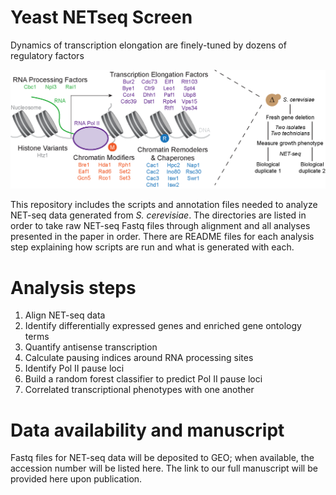 # Yeast NETseq Screen
Dynamics of transcription elongation are finely-tuned by dozens of regulatory factors

![Screen Overview](https://github.com/churchmanlab/Yeast_NETseq_Screen/blob/master/ScreenOverview.png)

This repository includes the scripts and annotation files needed to analyze NET-seq data generated from *S. cerevisiae*. The directories are listed in order to take raw NET-seq Fastq files through alignment and all analyses presented in the paper in order. There are README files for each analysis step explaining how scripts are run and what is generated with each. 

# Analysis steps
1. Align NET-seq data
2. Identify differentially expressed genes and enriched gene ontology terms
3. Quantify antisense transcription
4. Calculate pausing indices around RNA processing sites
5. Identify Pol II pause loci
6. Build a random forest classifier to predict Pol II pause loci
7. Correlated transcriptional phenotypes with one another

# Data availability and manuscript
Fastq files for NET-seq data will be deposited to GEO; when available, the accession number will be listed here. The link to our full manuscript will be provided here upon publication. 
